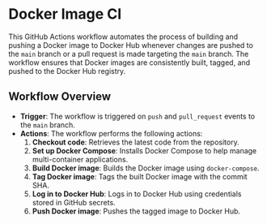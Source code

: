 # Docker Image CI

This GitHub Actions workflow automates the process of building and pushing a Docker image to Docker Hub whenever changes are pushed to the `main` branch or a pull request is made targeting the `main` branch. The workflow ensures that Docker images are consistently built, tagged, and pushed to the Docker Hub registry.

## Workflow Overview

- **Trigger**: The workflow is triggered on `push` and `pull_request` events to the `main` branch.
- **Actions**: The workflow performs the following actions:
  1. **Checkout code**: Retrieves the latest code from the repository.
  2. **Set up Docker Compose**: Installs Docker Compose to help manage multi-container applications.
  3. **Build Docker image**: Builds the Docker image using `docker-compose`.
  4. **Tag Docker image**: Tags the built Docker image with the commit SHA.
  5. **Log in to Docker Hub**: Logs in to Docker Hub using credentials stored in GitHub secrets.
  6. **Push Docker image**: Pushes the tagged image to Docker Hub.


